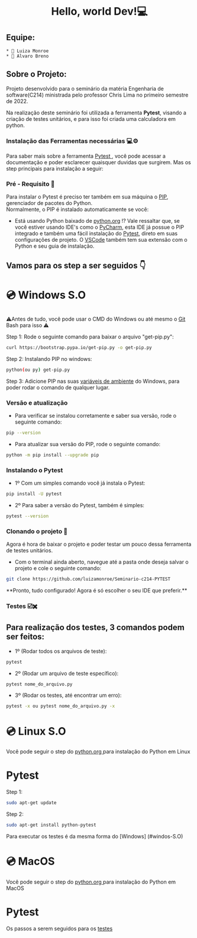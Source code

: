 <h1 align="center"> Hello, world Dev!💻 </h1>


## Equipe:
    * 👧 Luiza Monroe
    * 👦 Alvaro Breno 

## Sobre o Projeto:
Projeto desenvolvido para o seminário da matéria Engenharia de software(C214) ministrada pelo professor Chris Lima no primeiro semestre de 2022.

Na realização deste seminário foi utilizada a ferramenta **Pytest**, visando a criação de testes unitários, e para isso foi criada uma calculadora em python.

### Instalação das Ferramentas necessárias 💻⚙️
Para saber mais sobre a ferramenta <a href="https://pypi.org/project/pip/"> Pytest </a>, você pode acessar a documentação e poder esclarecer quaisquer duvidas que surgirem. Mas os step principais para instalação a seguir:

### Pré - Requisito 🎯
Para instalar o Pytest é preciso ter também em sua máquina o <a href="https://pypi.org/project/pip/">PIP</a>, gerenciador de pacotes do Python.<br>
Normalmente, o PIP é instalado automaticamente se você:
- Está usando Python baixado de <a href="https://www.python.org/">python.org</a>
⁉️ Vale ressaltar que, se você estiver usando IDE's como o <a href="https://www.jetbrains.com/pt-br/pycharm/">PyCharm</a>, esta IDE já possue o PIP integrado e também uma fácil instalação do <a href="https://www.jetbrains.com/help/pycharm/pytest.html">Pytest</a>, direto em suas configurações de projeto. O <a href ="https://code.visualstudio.com/docs/python/testing">VSCode</a> também tem sua extensão com o Python e seu guia de instalação. 

## <p>Vamos para os step a ser seguidos 👇</p>
# <p>💿 Windows S.O </p>
<p>⚠️Antes de tudo, você pode usar o CMD do Windows ou até mesmo o <a href="https://dicasdeprogramacao.com.br/como-instalar-o-git-no-windows/">Git</a> Bash para isso ⚠️</p>

<p>Step 1: Rode o seguinte comando para baixar o arquivo "get-pip.py": </p>

```bash
curl https://bootstrap.pypa.io/get-pip.py -o get-pip.py
```

<p>Step 2: Instalando PIP no windows: </p>

```bash
python(ou py) get-pip.py
```

<p>Step 3: Adicione PIP nas suas <a href="https://www.noticiastecnicas.com/variaveis-de-ambiente-do-sistema-e-do-usuario-no-windows-explicadas/">variáveis de ambiente</a> do Windows, para poder rodar o comando de qualquer lugar. </p>

### Versão e atualização
- Para verificar se instalou corretamente e saber sua versão, rode o seguinte comando:
```bash
pip --version
```

- Para atualizar sua versão do PIP, rode o seguinte comando:
```bash
python -m pip install --upgrade pip
```

### Instalando o Pytest
- 1º Com um simples comando você já instala o Pytest:
```bash
pip install -U pytest
```

- 2º Para saber a versão do Pytest, também é simples:
```bash
pytest --version
```
### Clonando o projeto 🔀
Agora é hora de baixar o projeto e poder testar um pouco dessa ferramenta de testes unitários.

- Com o terminal ainda aberto, navegue até a pasta onde deseja salvar o projeto e cole o seguinte comando:
```bash
git clone https://github.com/luizamonroe/Seminario-c214-PYTEST
```
<p> **Pronto, tudo configurado! Agora é só escolher o seu IDE que preferir.** </p>

### Testes ☑️✖️
## Para realização dos testes, 3 comandos podem ser feitos:
- 1º (Rodar todos os arquivos de teste):
```bash
pytest
```

- 2º (Rodar um arquivo de teste específico):
```bash
pytest nome_do_arquivo.py
```

- 3º (Rodar os testes, até encontrar um erro):
```bash
pytest -x ou pytest nome_do_arquivo.py -x
```
# 💿 Linux S.O 
Você pode seguir o step do <a href ="https://python.org.br/instalacao-linux/">python.org </a> para instalação do Python em Linux

# Pytest
Step 1: 
```bash
sudo apt-get update
```

Step 2:
```bash
sudo apt-get install python-pytest
```

Para executar os testes é da mesma forma do [Windows] (#windos-S.O)
# 💿 MacOS
Você pode seguir o step do <a href ="https://python.org.br/instalacao-mac/">python.org </a> para instalação do Python em MacOS

# Pytest
Os passos a serem seguidos para os <a href="https://www.geeksforgeeks.org/how-to-install-pytest-for-python3-on-macos/"> testes </a>
